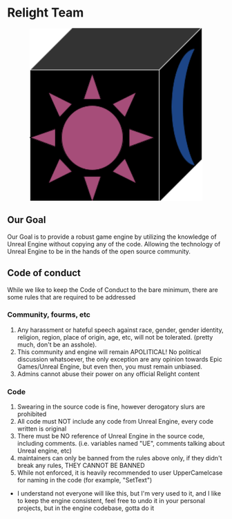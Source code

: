 # Relight Team

<p align="center">
  <img src="RT_LOGO.png" width="400" alt="Relight Team Logo">
</p>


## Our Goal

Our Goal is to provide a robust game engine by utilizing the knowledge of Unreal Engine without copying any of the code. Allowing the technology of Unreal Engine to be in the hands of the open source community.

## Code of conduct

While we like to keep the Code of Conduct to the bare minimum, there are some rules that are required to be addressed

### Community, fourms, etc

1. Any harassment or hateful speech against race, gender, gender identity, religion, region, place of origin, age, etc, will not be tolerated. (pretty much, don't be an asshole).
2. This community and engine will remain APOLITICAL! No political discussion whatsoever, the only exception are any opinion towards Epic Games/Unreal Engine, but even then, you must remain unbiased.
3. Admins cannot abuse their power on any official Relight content

### Code

1. Swearing in the source code is fine, however derogatory slurs are prohibited
2. All code must NOT include any code from Unreal Engine, every code written is original
3. There must be NO reference of Unreal Engine in the source code, including comments. (i.e. variables named "UE", comments talking about Unreal engine, etc)
4. maintainers can only be banned from the rules above only, if they didn't break any rules, THEY CANNOT BE BANNED
5. While not enforced, it is heavily recommended to user UpperCamelcase for naming in the code (for example, "SetText")
  - I understand not everyone will like this, but I'm very used to it, and I like to keep the engine consistent, feel free to undo it in your personal projects, but in the engine codebase, gotta do it
